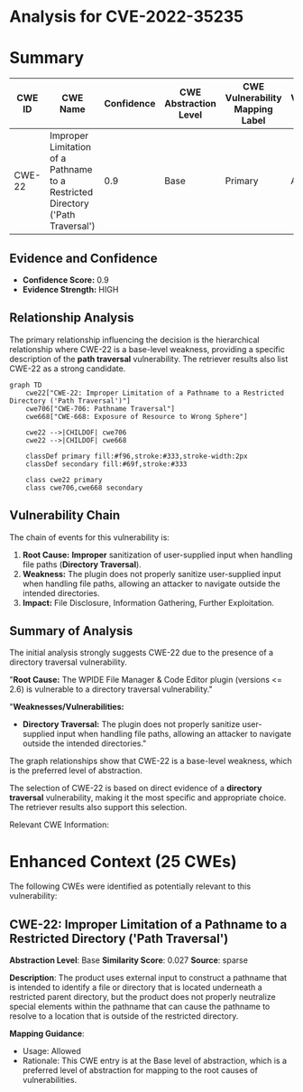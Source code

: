 # Analysis for CVE-2022-35235

# Summary
| CWE ID | CWE Name | Confidence | CWE Abstraction Level | CWE Vulnerability Mapping Label | CWE-Vulnerability Mapping Notes |
|---|---|---|---|---|---|
| CWE-22 | Improper Limitation of a Pathname to a Restricted Directory ('Path Traversal') | 0.9 | Base | Primary | Allowed |

## Evidence and Confidence

*   **Confidence Score:** 0.9
*   **Evidence Strength:** HIGH

## Relationship Analysis
The primary relationship influencing the decision is the hierarchical relationship where CWE-22 is a base-level weakness, providing a specific description of the **path traversal** vulnerability. The retriever results also list CWE-22 as a strong candidate.

```mermaid
graph TD
    cwe22["CWE-22: Improper Limitation of a Pathname to a Restricted Directory ('Path Traversal')"]
    cwe706["CWE-706: Pathname Traversal"]
    cwe668["CWE-668: Exposure of Resource to Wrong Sphere"]
    
    cwe22 -->|CHILDOF| cwe706
    cwe22 -->|CHILDOF| cwe668
    
    classDef primary fill:#f96,stroke:#333,stroke-width:2px
    classDef secondary fill:#69f,stroke:#333
    
    class cwe22 primary
    class cwe706,cwe668 secondary
```

## Vulnerability Chain
The chain of events for this vulnerability is:
1.  **Root Cause:** **Improper** sanitization of user-supplied input when handling file paths (**Directory Traversal**).
2.  **Weakness:** The plugin does not properly sanitize user-supplied input when handling file paths, allowing an attacker to navigate outside the intended directories.
3.  **Impact:** File Disclosure, Information Gathering, Further Exploitation.

## Summary of Analysis
The initial analysis strongly suggests CWE-22 due to the presence of a directory traversal vulnerability.

"**Root Cause:** The WPIDE File Manager & Code Editor plugin (versions <= 2.6) is vulnerable to a directory traversal vulnerability."

"**Weaknesses/Vulnerabilities:**
*   **Directory Traversal:** The plugin does not properly sanitize user-supplied input when handling file paths, allowing an attacker to navigate outside the intended directories."

The graph relationships show that CWE-22 is a base-level weakness, which is the preferred level of abstraction.

The selection of CWE-22 is based on direct evidence of a **directory traversal** vulnerability, making it the most specific and appropriate choice. The retriever results also support this selection.

Relevant CWE Information:

# Enhanced Context (25 CWEs)
The following CWEs were identified as potentially relevant to this vulnerability:

## CWE-22: Improper Limitation of a Pathname to a Restricted Directory ('Path Traversal')
**Abstraction Level**: Base
**Similarity Score**: 0.027
**Source**: sparse

**Description**:
The product uses external input to construct a pathname that is intended to identify a file or directory that is located underneath a restricted parent directory, but the product does not properly neutralize special elements within the pathname that can cause the pathname to resolve to a location that is outside of the restricted directory.

**Mapping Guidance**:
- Usage: Allowed
- Rationale: This CWE entry is at the Base level of abstraction, which is a preferred level of abstraction for mapping to the root causes of vulnerabilities.
